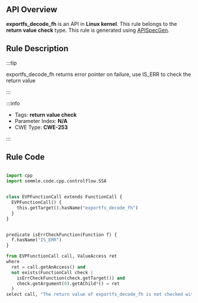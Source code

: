 ---
---


## API Overview
**exportfs_decode_fh** is an API in **Linux kernel**. This rule belongs to the **return value check** type. This rule is generated using [APISpecGen](../../tools/APISpecGen).
## Rule Description

:::tip

exportfs_decode_fh returns error pointer on failure, use IS_ERR to check the return value

:::

:::info

- Tags: **return value check**
- Parameter Index: **N/A**
- CWE Type: **CWE-253**

:::

## Rule Code
```python

import cpp
import semmle.code.cpp.controlflow.SSA


class EVPFunctionCall extends FunctionCall {
  EVPFunctionCall() {
    this.getTarget().hasName("exportfs_decode_fh")
  }
}


predicate isErrCheckFunction(Function f) {
  f.hasName("IS_ERR") 
}

from EVPFunctionCall call, ValueAccess ret
where
  ret = call.getAnAccess() and
  not exists(FunctionCall check |
    isErrCheckFunction(check.getTarget()) and
    check.getArgument(0).getAChild*() = ret
  )
select call, "The return value of exportfs_decode_fh is not checked with IS_ERR."
    
```